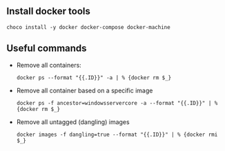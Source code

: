 ﻿## Install docker tools

```
choco install -y docker docker-compose docker-machine
```

## Useful commands

* Remove all containers:

  ```
  docker ps --format "{{.ID}}" -a | % {docker rm $_}
  ```

* Remove all container based on a specific image

  ```  docker ps -f ancestor=windowsservercore -a --format "{{.ID}}" | % {docker rm $_}
  ```

* Remove all untagged (dangling) images

  ```
  docker images -f dangling=true --format "{{.ID}}" | % {docker rmi $_}
  ```